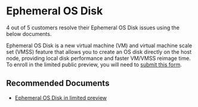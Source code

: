 <properties
	pageTitle="Ephemeral OS Disk"
	description="Ephemeral OS Disk"
	service="microsoft.compute"
	resource="virtualmachines"
	authors="ScottAzure"
	ms.author="scotro"
	displayOrder=""
	selfHelpType="generic"
	supportTopicIds="32628040"
	resourceTags=""
	productPesIds="16080"
	cloudEnvironments="public"
/>

# Ephemeral OS Disk

4 out of 5 customers resolve their Ephemeral OS Disk issues using the below documents.

Ephemeral OS Disk is a new virtual machine (VM) and virtual machine scale set (VMSS) feature that allows you to create an OS disk directly on the host node, providing local disk performance and faster VM/VMSS reimage time. To enroll in the limited public preview, you will need to [submit this form](https://aka.ms/ephemeralpreviewform).

## **Recommended Documents**

* [Ephemeral OS Disk in limited preview](https://azure.microsoft.com/blog/ephemeral-os-disk-limited-public-preview/)
